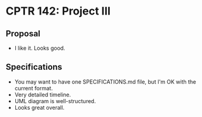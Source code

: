 # CPTR 142: Project III

## Proposal
* I like it. Looks good.

## Specifications
* You may want to have one SPECIFICATIONS.md file, but I'm OK with the current format.
* Very detailed timeline.
* UML diagram is well-structured.
* Looks great overall.